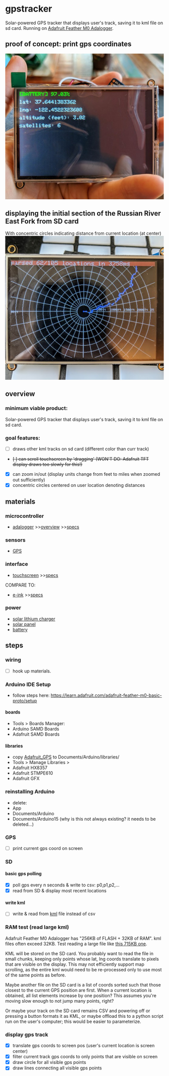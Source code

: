 # gpstracker
Solar-powered GPS tracker that displays user's track, saving it to kml file on sd card. Running on [Adafruit Feather M0 Adalogger](https://www.adafruit.com/product/2796).

## proof of concept: print gps coordinates
![an image examplar](./examples/proofofconcept1.jpg)

## displaying the initial section of the Russian River East Fork from SD card
With concentric circles indicating distance from current location (at center)
![an image examplar](./examples/proofofconcept2.jpg)

## overview

### minimum viable product:
Solar-powered GPS tracker that displays user's track, saving it to kml file on sd card.

### goal features:
- [ ] draws other kml tracks on sd card (different color than curr track)
- <del>[ ] can scroll touchscreen by 'dragging' (WON'T DO: Adafruit TFT display draws too slowly for this!)</del>
- [X] can zoom in/out (display units change from feet to miles when zoomed out sufficiently)
- [X] concentric circles centered on user location denoting distances

## materials

### microcontroller
- [adalogger](https://www.adafruit.com/product/2796) >>[overview](https://learn.adafruit.com/adafruit-feather-m0-adalogger/overview) >>[specs](https://cdn-learn.adafruit.com/downloads/pdf/adafruit-feather-m0-adalogger.pdf)

### sensors
- [GPS](https://www.adafruit.com/product/746)

### interface
- [touchscreen](https://learn.adafruit.com/adafruit-3-5-tft-featherwing/overview) >>[specs](https://cdn-learn.adafruit.com/downloads/pdf/adafruit-3-5-tft-featherwing.pdf)

COMPARE TO:
- [e-ink](https://learn.adafruit.com/adafruit-eink-display-breakouts) >>[specs](https://cdn-learn.adafruit.com/downloads/pdf/adafruit-eink-display-breakouts.pdf)

### power
- [solar lithium charger](https://www.adafruit.com/product/390)
- [solar panel](https://www.adafruit.com/product/3809)
- [battery](https://www.adafruit.com/product/2011)

## steps

### wiring
- [ ] hook up materials.

### Arduino IDE Setup
- follow steps here: https://learn.adafruit.com/adafruit-feather-m0-basic-proto/setup
#### boards
- Tools > Boards Manager: 
- Arduino SAMD Boards
- Adafruit SAMD Boards
#### libraries
- copy [Adafruit_GPS](https://github.com/adafruit/Adafruit_GPS) to Documents/Arduino/libraries/
- Tools > Manage Libraries > 
- Adafruit HX8357
- Adafruit STMPE610
- Adafruit GFX

### reinstalling Arduino
- delete:
- App
- Documents/Arduino
- Documents/Arduino15 (why is this not always existing? it needs to be deleted...)

### GPS
- [ ] print current gps coord on screen

### SD

#### basic gps polling
- [X] poll gps every n seconds & write to csv: p0,p1,p2,...
- [X] read from SD & display most recent locations

#### write kml
- [ ] write & read from [kml](./kml.md) file instead of csv

### RAM test (read large kml)
Adafruit Feather M0 Adalogger has "256KB of FLASH + 32KB of RAM". kml files often exceed 32KB. Test reading a large file like [this 715KB one](./examples/kml/costa_rica_track.kml). 

KML will be stored on the SD card. You probably want to read the file in small chunks, keeping only points whose lat, lng coords translate to pixels that are visible on the display. This may not efficiently support map scrolling, as the entire kml would need to be re-processed only to use most of the same points as before. 

Maybe another file on the SD card is a list of coords sorted such that those closest to the current GPS position are first. When a current location is obtained, all list elements increase by one position? This assumes you're moving slow enough to not jump many points, right?

Or maybe your track on the SD card remains CSV and powering off or pressing a button formats it as KML, or maybe offload this to a python script run on the user's computer; this would be easier to parameterize.

### display gps track
- [X] translate gps coords to screen pos (user's current location is screen center)
- [X] filter current track gps coords to only points that are visible on screen
- [X] draw circle for all visible gps points
- [X] draw lines connecting all visible gps points
